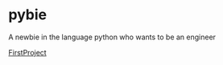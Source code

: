 # pybie
A newbie in the language python who wants to be an engineer

[FirstProject](./FirstProject.md)

